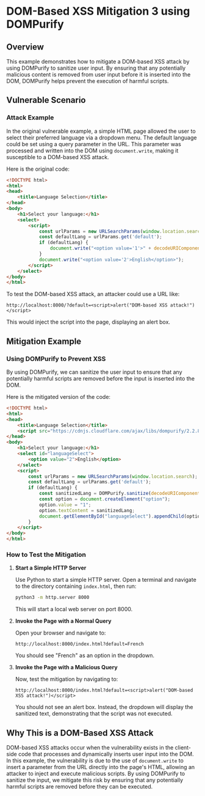 # DOM-Based XSS Mitigation 3 using DOMPurify

## Overview

This example demonstrates how to mitigate a DOM-based XSS attack by using DOMPurify to sanitize user input. By ensuring that any potentially malicious content is removed from user input before it is inserted into the DOM, DOMPurify helps prevent the execution of harmful scripts.

## Vulnerable Scenario

### Attack Example

In the original vulnerable example, a simple HTML page allowed the user to select their preferred language via a dropdown menu. The default language could be set using a query parameter in the URL. This parameter was processed and written into the DOM using `document.write`, making it susceptible to a DOM-based XSS attack.

Here is the original code:

```html
<!DOCTYPE html>
<html>
<head>
    <title>Language Selection</title>
</head>
<body>
    <h1>Select your language:</h1>
    <select>
        <script>
            const urlParams = new URLSearchParams(window.location.search);
            const defaultLang = urlParams.get('default');
            if (defaultLang) {
                document.write("<option value='1'>" + decodeURIComponent(defaultLang) + "</option>");
            }
            document.write("<option value='2'>English</option>");
        </script>
    </select>
</body>
</html>
```

To test the DOM-based XSS attack, an attacker could use a URL like:

```
http://localhost:8000/?default=<script>alert("DOM-based XSS attack!")</script>
```

This would inject the script into the page, displaying an alert box.

## Mitigation Example

### Using DOMPurify to Prevent XSS

By using DOMPurify, we can sanitize the user input to ensure that any potentially harmful scripts are removed before the input is inserted into the DOM.

Here is the mitigated version of the code:

```html
<!DOCTYPE html>
<html>
<head>
    <title>Language Selection</title>
    <script src="https://cdnjs.cloudflare.com/ajax/libs/dompurify/2.2.8/purify.min.js"></script>
</head>
<body>
    <h1>Select your language:</h1>
    <select id="languageSelect">
        <option value="2">English</option>
    </select>
    <script>
        const urlParams = new URLSearchParams(window.location.search);
        const defaultLang = urlParams.get('default');
        if (defaultLang) {
            const sanitizedLang = DOMPurify.sanitize(decodeURIComponent(defaultLang));
            const option = document.createElement("option");
            option.value = "1";
            option.textContent = sanitizedLang;
            document.getElementById("languageSelect").appendChild(option);
        }
    </script>
</body>
</html>
```

### How to Test the Mitigation

1. **Start a Simple HTTP Server**

   Use Python to start a simple HTTP server. Open a terminal and navigate to the directory containing `index.html`, then run:

   ```sh
   python3 -m http.server 8000
   ```

   This will start a local web server on port 8000.

2. **Invoke the Page with a Normal Query**

   Open your browser and navigate to:

   ```
   http://localhost:8000/index.html?default=French
   ```

   You should see "French" as an option in the dropdown.

3. **Invoke the Page with a Malicious Query**

   Now, test the mitigation by navigating to:

   ```
   http://localhost:8000/index.html?default=<script>alert("DOM-based XSS attack!")</script>
   ```

   You should not see an alert box. Instead, the dropdown will display the sanitized text, demonstrating that the script was not executed.

## Why This is a DOM-Based XSS Attack

DOM-based XSS attacks occur when the vulnerability exists in the client-side code that processes and dynamically inserts user input into the DOM. In this example, the vulnerability is due to the use of `document.write` to insert a parameter from the URL directly into the page's HTML, allowing an attacker to inject and execute malicious scripts. By using DOMPurify to sanitize the input, we mitigate this risk by ensuring that any potentially harmful scripts are removed before they can be executed.
